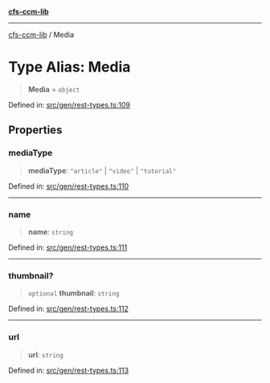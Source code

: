 [**cfs-ccm-lib**](../README.md)

***

[cfs-ccm-lib](../README.md) / Media

# Type Alias: Media

> **Media** = `object`

Defined in: [src/gen/rest-types.ts:109](#)

## Properties

### mediaType

> **mediaType**: `"article"` \| `"video"` \| `"tutorial"`

Defined in: [src/gen/rest-types.ts:110](#)

***

### name

> **name**: `string`

Defined in: [src/gen/rest-types.ts:111](#)

***

### thumbnail?

> `optional` **thumbnail**: `string`

Defined in: [src/gen/rest-types.ts:112](#)

***

### url

> **url**: `string`

Defined in: [src/gen/rest-types.ts:113](#)
